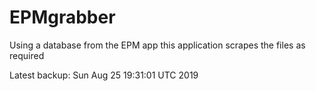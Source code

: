# EPMgrabber
Using a database from the EPM app this application scrapes the files as required


Latest backup: Sun Aug 25 19:31:01 UTC 2019
